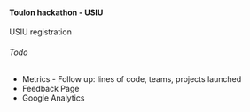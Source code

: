 #### Toulon hackathon - USIU

USIU registration

###### Todo

- Metrics - Follow up: lines of code, teams, projects launched
- Feedback Page
- Google Analytics